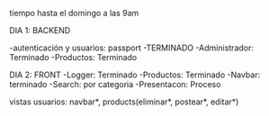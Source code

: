 tiempo hasta el domingo a las 9am




DIA 1: BACKEND 

-autenticación y usuarios: passport -TERMINADO
-Administrador: Terminado
-Productos: Terminado



DIA 2: FRONT
-Logger: Terminado
-Productos: Terminado
-Navbar: terminado
-Search: por categoria
-Presentacon: Proceso


vistas usuarios: navbar*, products(eliminar*, postear*, editar*)


